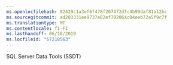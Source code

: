 ```yaml
---
ms.openlocfilehash: 82429c1a3ef6f478f207472dfc4b99daf81a12bc
ms.sourcegitcommit: ad203331ee9737e82ef70206ac04eeb72a5f9c7f
ms.translationtype: MT
ms.contentlocale: fi-FI
ms.lasthandoff: 06/18/2019
ms.locfileid: "67218563"
---
```

SQL Server Data Tools (SSDT)